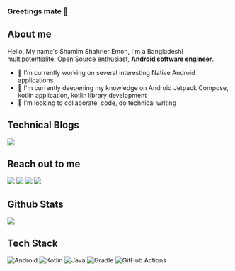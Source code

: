 ### Greetings mate 👋


## About me

Hello, My name's Shamim Shahrier Emon, I'm a Bangladeshi multipotentialite, Open Source enthusiast, **Android software engineer**.


- 🔭 I’m currently working on several interesting Native Android applications
- 🌱 I'm currently deepening  my knowledge on Android Jetpack Compose, kotlin application, kotlin library development
- 👯 I’m looking to collaborate, code, do technical writing  

## Technical Blogs
[![](https://img.shields.io/badge/Medium-12100E?style=for-the-badge&logo=medium&logoColor=white)](https://medium.com/@emon.dev.bd)

## Reach out to me


[![](https://img.shields.io/badge/LinkedIn-0077B5?style=for-the-badge&logo=linkedin&logoColor=white)](https://www.linkedin.com/in/emon-se/)
[![](https://img.shields.io/badge/X-000000?style=for-the-badge&logo=x&logoColor=white)](https://www.twitter.com/emon9891/)
[![](https://img.shields.io/badge/Reddit-FF4500?style=for-the-badge&logo=reddit&logoColor=white)](https://www.reddit.com/user/SSEmon)
[![](https://img.shields.io/badge/Gmail-D14836?style=for-the-badge&logo=gmail&logoColor=white)](mailto:emon9891@gmail.com)

## Github Stats

![](https://github-readme-stats.vercel.app/api?username=shamim-emon&show_icons=true&theme=merko&hide_border=false&include_all_commits=true&count_private=true)

## Tech Stack

![Android](https://img.shields.io/badge/Android-3DDC84?style=for-the-badge&logo=android&logoColor=white)
![Kotlin](https://img.shields.io/badge/Kotlin-B125EA?style=for-the-badge&logo=kotlin&logoColor=white)
![Java](https://img.shields.io/badge/java-%23ED8B00.svg?style=for-the-badge&logo=openjdk&logoColor=white)
![Gradle](https://img.shields.io/badge/Gradle-02303A.svg?style=for-the-badge&logo=Gradle&logoColor=white)
![GitHub Actions](https://img.shields.io/badge/github%20actions-%232671E5.svg?style=for-the-badge&logo=githubactions&logoColor=white)


